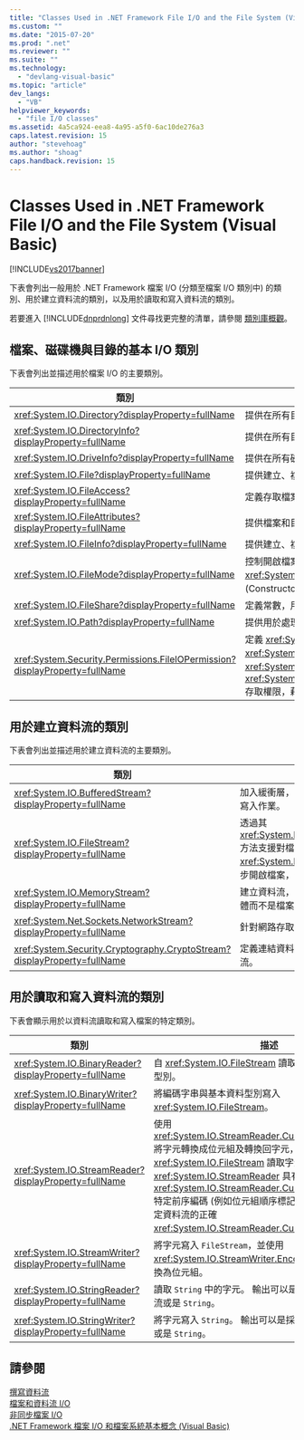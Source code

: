 ```yaml
---
title: "Classes Used in .NET Framework File I/O and the File System (Visual Basic) | Microsoft Docs"
ms.custom: ""
ms.date: "2015-07-20"
ms.prod: ".net"
ms.reviewer: ""
ms.suite: ""
ms.technology: 
  - "devlang-visual-basic"
ms.topic: "article"
dev_langs: 
  - "VB"
helpviewer_keywords: 
  - "file I/O classes"
ms.assetid: 4a5ca924-eea8-4a95-a5f0-6ac10de276a3
caps.latest.revision: 15
author: "stevehoag"
ms.author: "shoag"
caps.handback.revision: 15
---
```

# Classes Used in .NET Framework File I/O and the File System (Visual Basic)
[!INCLUDE[vs2017banner](../../../../visual-basic/includes/vs2017banner.md)]

下表會列出一般用於 .NET Framework 檔案 I\/O \(分類至檔案 I\/O 類別中\) 的類別、用於建立資料流的類別，以及用於讀取和寫入資料流的類別。  
  
 若要進入 [!INCLUDE[dnprdnlong](../../../../csharp/programming-guide/events/includes/dnprdnlong-md.md)] 文件尋找更完整的清單，請參閱 [類別庫概觀](../Topic/.NET%20Framework%20Class%20Library%20Overview.md)。  
  
## 檔案、磁碟機與目錄的基本 I\/O 類別  
 下表會列出並描述用於檔案 I\/O 的主要類別。  
  
|類別|描述|  
|--------|--------|  
|<xref:System.IO.Directory?displayProperty=fullName>|提供在所有目錄和子目錄中建立、移動和列舉的靜態方法。|  
|<xref:System.IO.DirectoryInfo?displayProperty=fullName>|提供在所有目錄和子目錄中建立、移動和列舉的執行個體方法 \(Instance Method\)。|  
|<xref:System.IO.DriveInfo?displayProperty=fullName>|提供在所有磁碟機中建立、移動和列舉的執行個體方法。|  
|<xref:System.IO.File?displayProperty=fullName>|提供建立、複製、刪除、移動和開啟檔案的靜態方法，並協助建立 `FileStream`。|  
|<xref:System.IO.FileAccess?displayProperty=fullName>|定義存取檔案的讀取、寫入或讀取\/寫入常數|  
|<xref:System.IO.FileAttributes?displayProperty=fullName>|提供檔案和目錄的屬性 \(Attribute\)，例如 `Archive`、`Hidden` 和 `ReadOnly`。|  
|<xref:System.IO.FileInfo?displayProperty=fullName>|提供建立、複製、刪除、移動和開啟檔案的靜態方法，並協助建立 `FileStream`。|  
|<xref:System.IO.FileMode?displayProperty=fullName>|控制開啟檔案的方法。  在 `FileStream` 和 `IsolatedStorageFileStream` 以及 <xref:System.IO.File> 和 <xref:System.IO.FileInfo> 之 `Open` 方法的許多建構函式 \(Constructor\) 中指定此參數。|  
|<xref:System.IO.FileShare?displayProperty=fullName>|定義常數，用以控制其他檔案資料流可以有相同檔案之存取權的類型。|  
|<xref:System.IO.Path?displayProperty=fullName>|提供用於處理目錄字串的方法和屬性。|  
|<xref:System.Security.Permissions.FileIOPermission?displayProperty=fullName>|定義 <xref:System.Security.Permissions.FileIOPermissionAttribute.Read%2A>、<xref:System.Security.Permissions.FileIOPermissionAttribute.Write%2A>、<xref:System.Security.Permissions.FileIOPermissionAttribute.Append%2A> 和 <xref:System.Security.Permissions.FileIOPermissionAttribute.PathDiscovery%2A> 存取權限，藉以控制檔案與資料夾的存取。|  
  
## 用於建立資料流的類別  
 下表會列出並描述用於建立資料流的主要類別。  
  
|類別|描述|  
|--------|--------|  
|<xref:System.IO.BufferedStream?displayProperty=fullName>|加入緩衝層，在另一個資料流上讀取與寫入作業。|  
|<xref:System.IO.FileStream?displayProperty=fullName>|透過其 <xref:System.IO.FileStream.Seek%2A> 方法支援對檔案的隨機存取。  <xref:System.IO.FileStream> 預設為同步開啟檔案，但也支援非同步作業。|  
|<xref:System.IO.MemoryStream?displayProperty=fullName>|建立資料流，而它的備份存放區是記憶體而不是檔案。|  
|<xref:System.Net.Sockets.NetworkStream?displayProperty=fullName>|針對網路存取提供資料的基礎資料流。|  
|<xref:System.Security.Cryptography.CryptoStream?displayProperty=fullName>|定義連結資料流與密碼編譯轉換的資料流。|  
  
## 用於讀取和寫入資料流的類別  
 下表會顯示用於以資料流讀取和寫入檔案的特定類別。  
  
|**類別**|**描述**|  
|------------|------------|  
|<xref:System.IO.BinaryReader?displayProperty=fullName>|自 <xref:System.IO.FileStream> 讀取編碼字串與基本資料型別。|  
|<xref:System.IO.BinaryWriter?displayProperty=fullName>|將編碼字串與基本資料型別寫入 <xref:System.IO.FileStream>。|  
|<xref:System.IO.StreamReader?displayProperty=fullName>|使用 <xref:System.IO.StreamReader.CurrentEncoding%2A> 將字元轉換成位元組及轉換回字元，以便從 <xref:System.IO.FileStream> 讀取字元。  <xref:System.IO.StreamReader> 具有建構函式，會根據 <xref:System.IO.StreamReader.CurrentEncoding%2A> 特定前序編碼 \(例如位元組順序標記\) 的出現，嘗試斷定指定資料流的正確 <xref:System.IO.StreamReader.CurrentEncoding%2A>。|  
|<xref:System.IO.StreamWriter?displayProperty=fullName>|將字元寫入 `FileStream`，並使用 <xref:System.IO.StreamWriter.Encoding%2A> 將字元轉換為位元組。|  
|<xref:System.IO.StringReader?displayProperty=fullName>|讀取 `String` 中的字元。  輸出可以是採用任何編碼的資料流或是 `String`。|  
|<xref:System.IO.StringWriter?displayProperty=fullName>|將字元寫入 `String`。  輸出可以是採用任何編碼的資料流或是 `String`。|  
  
## 請參閱  
 [撰寫資料流](../Topic/Composing%20Streams.md)   
 [檔案和資料流 I\/O](../Topic/File%20and%20Stream%20I-O.md)   
 [非同步檔案 I\/O](../Topic/Asynchronous%20File%20I-O.md)   
 [.NET Framework 檔案 I\/O 和檔案系統基本概念 \(Visual Basic\)](../../../../visual-basic/developing-apps/programming/drives-directories-files/basics-of-net-framework-file-io-and-the-file-system.md)